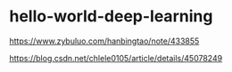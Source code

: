# hello-world-deep-learning
https://www.zybuluo.com/hanbingtao/note/433855

https://blog.csdn.net/chlele0105/article/details/45078249
